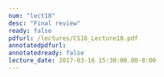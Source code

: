 ```yaml
---
num: "lect18"
desc: "Final review"
ready: false
pdfurl: /lectures/CS16_Lecture18.pdf
annotatedpdfurl: 
annotatedready: false
lecture_date: 2017-03-16 15:30:00.00-8:00
---
```

